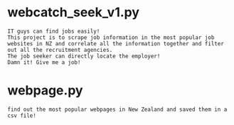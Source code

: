 # webcatch_seek_v1.py
    IT guys can find jobs easily!
    This project is to scrape job information in the most popular job websites in NZ and correlate all the information together and filter out all the recruitment agencies.
    The job seeker can directly locate the employer!
    Damn it! Give me a job!

# webpage.py
    find out the most popular webpages in New Zealand and saved them in a csv file!
